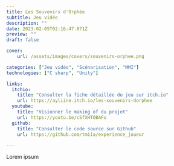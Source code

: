 ```yaml
---
title: Les Souvenirs d'Orphée
subtitle: Jeu vidéo
description: ""
date: 2023-02-05T02:16:47.071Z
preview: ""
draft: false

cover:
    url: /assets/images/covers/souvenirs-orphee.png

categories: ["Jeu vidéo", "Scénarisation", "MMI"]
technologies: ["C sharp", "Unity"]

links:
  itchio:
    title: "Consulter la fiche détaillée du jeu sur itch.io"
    url: https://ayliine.itch.io/les-souvenirs-dorphee
  youtube:
    title: "Visionner le making of du projet"
    url: https://youtu.be/cSfXHTOBAFo
  github:
    title: "Consulter le code source sur Github"
    url: https://github.com/tmiia/experience_joueur

---
```


Lorem ipsum
